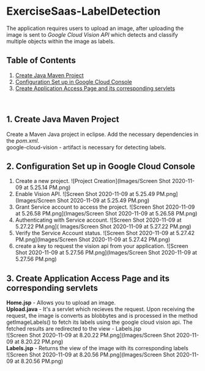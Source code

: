 # ExerciseSaas-LabelDetection

The application requires users to upload an image, after uploading the image is sent to _Google Cloud Vision API_ which detects and classify multiple objects within the image as labels.

## Table of Contents
1. [Create Java Maven Project](#1-create-java-maven-project)  	
2. [Configuration Set up in Google Cloud Console](#2-configuration-set-up-in-google-cloud-console)
3. [Create Application Access Page and its corresponding servlets](#3-create-application-access-page-and-its-corresponding-servlets)

<br>

## 1. Create Java Maven Project

Create a Maven Java project in eclipse. Add the necessary dependencies in the <i>pom.xml</i>.<br>
google-cloud-vision - artifact is necessary for detecting labels.

## 2. Configuration Set up in Google Cloud Console
1. Create a new project.
![Project Creation](Images/Screen Shot 2020-11-09 at 5.25.14 PM.png) <br>
2. Enable Vision API.
![Screen Shot 2020-11-09 at 5.25.49 PM.png](Images/Screen Shot 2020-11-09 at 5.25.49 PM.png) <br>
3. Grant Service account to access the project.
![Screen Shot 2020-11-09 at 5.26.58 PM.png](Images/Screen Shot 2020-11-09 at 5.26.58 PM.png) <br>
4. Authenticating with Service account.
![Screen Shot 2020-11-09 at 5.27.22 PM.png]( Images/Screen Shot 2020-11-09 at 5.27.22 PM.png) <br>
5. Verify the Service Account status.
![Screen Shot 2020-11-09 at 5.27.42 PM.png](Images/Screen Shot 2020-11-09 at 5.27.42 PM.png) <br>
6. create a key to request the vision api from your application.
![Screen Shot 2020-11-09 at 5.27.56 PM.png](Images/Screen Shot 2020-11-09 at 5.27.56 PM.png) <br>

## 3. Create Application Access Page and its corresponding servlets
 <b>Home.jsp</b> - Allows you to upload an image.<br>
 <b>Upload.java</b> - It's a servlet which recieves the request. Upon receiving the request, the image is converts as blobbytes and is processed in the method getImageLabels() to fetch its labels using the google cloud vision api. The fetched results are redirected to the view - Labels.jsp<br>
 ![Screen Shot 2020-11-09 at 8.20.22 PM.png](Images/Screen Shot 2020-11-09 at 8.20.22 PM.png) <br>
 <b>Labels.jsp</b> - Returns the view of the image with its corresponding labels   
 ![Screen Shot 2020-11-09 at 8.20.56 PM.png](Images/Screen Shot 2020-11-09 at 8.20.56 PM.png) <br>
